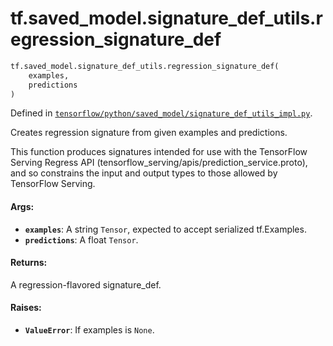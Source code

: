 <div itemscope itemtype="http://developers.google.com/ReferenceObject">
<meta itemprop="name" content="tf.saved_model.signature_def_utils.regression_signature_def" />
</div>

# tf.saved_model.signature_def_utils.regression_signature_def

``` python
tf.saved_model.signature_def_utils.regression_signature_def(
    examples,
    predictions
)
```



Defined in [`tensorflow/python/saved_model/signature_def_utils_impl.py`](https://www.tensorflow.org/code/tensorflow/python/saved_model/signature_def_utils_impl.py).

Creates regression signature from given examples and predictions.

This function produces signatures intended for use with the TensorFlow Serving
Regress API (tensorflow_serving/apis/prediction_service.proto), and so
constrains the input and output types to those allowed by TensorFlow Serving.

#### Args:

* <b>`examples`</b>: A string `Tensor`, expected to accept serialized tf.Examples.
* <b>`predictions`</b>: A float `Tensor`.


#### Returns:

A regression-flavored signature_def.


#### Raises:

* <b>`ValueError`</b>: If examples is `None`.